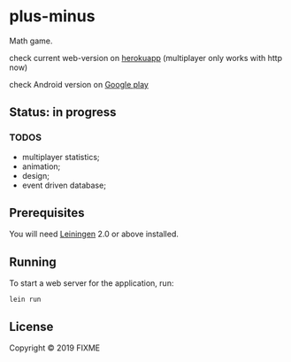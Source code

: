 # plus-minus

Math game.

check current web-version on [herokuapp][1] (multiplayer only works with http now)

check Android version on [Google play][2]

[1]: https://plus-minus-game.herokuapp.com/
[2]: https://play.google.com/store/apps/details?id=com.livermor.plusminus


## Status: in progress 

### TODOS
- multiplayer statistics;
- animation;
- design;
- event driven database;

## Prerequisites

You will need [Leiningen][3] 2.0 or above installed.

[3]: https://github.com/technomancy/leiningen

## Running

To start a web server for the application, run:

    lein run 

## License

Copyright © 2019 FIXME
